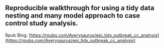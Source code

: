 ## Reproducible walkthrough for using a  tidy data nesting and many model approach to case control study analysis. 
Rpub Blog: [https://rpubs.com/Averysaurus/epi_tidy_outbreak_cc_analysis](https://rpubs.com/Averysaurus/epi_tidy_outbreak_cc_analysis)
